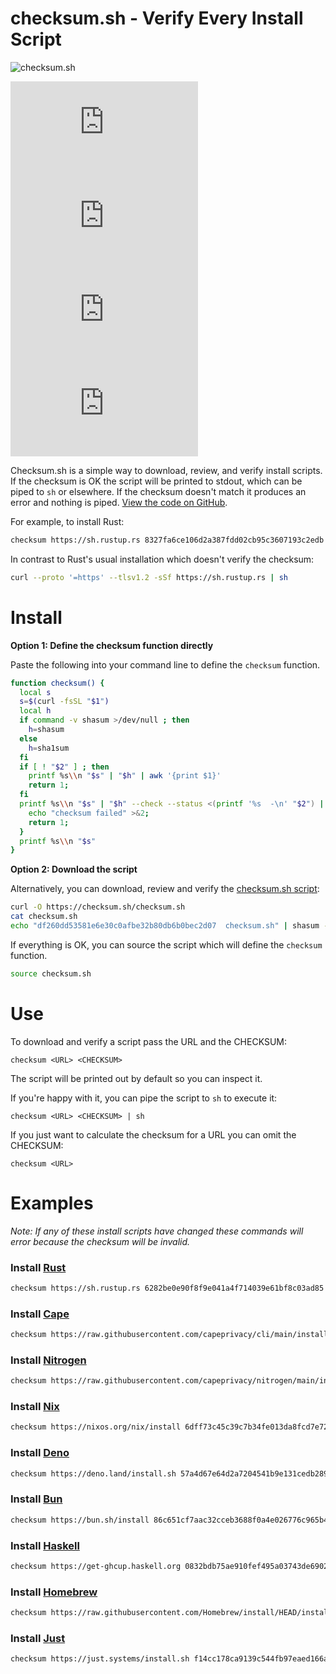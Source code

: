 # checksum.sh - Verify Every Install Script

![checksum.sh](./checksum.sh.png?raw=true "checksum.sh Logo")

[![GitHub top language](https://img.shields.io/github/languages/top/gavinuhma/checksum.sh)](https://github.com/gavinuhma/checksum.sh)
[![GitHub code size in bytes](https://img.shields.io/github/languages/code-size/gavinuhma/checksum.sh)](https://github.com/gavinuhma/checksum.sh)
[![GitHub license](https://img.shields.io/github/license/gavinuhma/checksum.sh)](https://github.com/gavinuhma/checksum.sh)
[![GitHub repo stars](https://img.shields.io/github/stars/gavinuhma/checksum.sh?style=social)](https://github.com/gavinuhma/checksum.sh)

Checksum.sh is a simple way to download, review, and verify install scripts. If the checksum is OK the script will be printed to stdout, which can be piped to `sh` or elsewhere. If the checksum doesn't match it produces an error and nothing is piped. [View the code on GitHub](https://github.com/gavinuhma/checksum.sh).

For example, to install Rust:
```bash
checksum https://sh.rustup.rs 8327fa6ce106d2a387fdd02cb95c3607193c2edb | sh
```

In contrast to Rust's usual installation which doesn't verify the checksum:
```bash
curl --proto '=https' --tlsv1.2 -sSf https://sh.rustup.rs | sh
```

# Install

**Option 1: Define the checksum function directly**

Paste the following into your command line to define the `checksum` function.

```bash
function checksum() {
  local s
  s=$(curl -fsSL "$1")
  local h
  if command -v shasum >/dev/null ; then
    h=shasum
  else
    h=sha1sum
  fi
  if [ ! "$2" ] ; then
    printf %s\\n "$s" | "$h" | awk '{print $1}'
    return 1;
  fi
  printf %s\\n "$s" | "$h" --check --status <(printf '%s  -\n' "$2") || {
    echo "checksum failed" >&2;
    return 1;
  }
  printf %s\\n "$s"
}
```

**Option 2: Download the script**

Alternatively, you can download, review and verify the [checksum.sh script](https://github.com/gavinuhma/checksum.sh/blob/main/checksum.sh):
```bash
curl -O https://checksum.sh/checksum.sh
cat checksum.sh
echo "df260dd53581e6e30c0afbe32b80db6b0bec2d07  checksum.sh" | shasum -c
```

If everything is OK, you can source the script which will define the `checksum` function.
```bash
source checksum.sh
```

# Use
To download and verify a script pass the URL and the CHECKSUM:

`checksum <URL> <CHECKSUM>`

The script will be printed out by default so you can inspect it.

If you're happy with it, you can pipe the script to `sh` to execute it:

`checksum <URL> <CHECKSUM> | sh`

If you just want to calculate the checksum for a URL you can omit the CHECKSUM:

`checksum <URL>`

# Examples

_Note: If any of these install scripts have changed these commands will error because the checksum will be invalid._

### Install [Rust](https://www.rust-lang.org/tools/install)

```bash
checksum https://sh.rustup.rs 6282be0e90f8f9e041a4f714039e61bf8c03ad85 | sh
```

### Install [Cape](https://docs.capeprivacy.com/getting-started/)

```bash
checksum https://raw.githubusercontent.com/capeprivacy/cli/main/install.sh 2309498bc07fbca42d421f696a605da15d99d939 | sh
```

### Install [Nitrogen](https://github.com/capeprivacy/nitrogen)

```bash
checksum https://raw.githubusercontent.com/capeprivacy/nitrogen/main/install.sh f403add95bde19aeba87f8e63e67b09af671d804 | sh
```

### Install [Nix](https://nixos.org/download.html)

```bash
checksum https://nixos.org/nix/install 6dff73c45c39c7b34fe013da8fcd7e72f8d3e047 | sh
```

### Install [Deno](https://deno.land/manual/getting_started/installation)

```bash
checksum https://deno.land/install.sh 57a4d67e64d2a7204541b9e131cedb289a79e834 | sh
```

### Install [Bun](https://bun.sh)

```bash
checksum https://bun.sh/install 86c651cf7aac32cceb3688f0a4e026776c965b49 | bash
```

### Install [Haskell](https://www.haskell.org/ghcup)

```bash
checksum https://get-ghcup.haskell.org 0832bdb75ae910fef495a03743de690280f50f96 | sh
```

### Install [Homebrew](https://brew.sh/#install)

```bash
checksum https://raw.githubusercontent.com/Homebrew/install/HEAD/install.sh a49b628535c1f693c3c87e91ae55cae41fb1408e | bash
```

### Install [Just](https://github.com/casey/just#pre-built-binaries)

```bash
checksum https://just.systems/install.sh f14cc178ca9139c544fb97eaed166a4250165de6 | bash -s -- --to DEST
```
